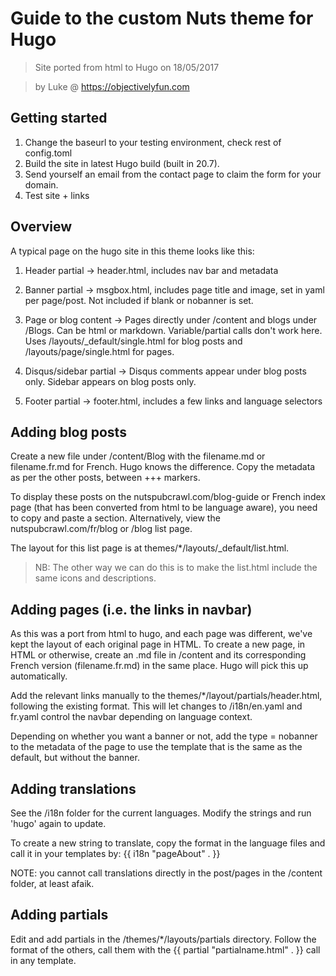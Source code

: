 # Guide to the custom Nuts theme for Hugo

> Site ported from html to Hugo on 18/05/2017

> by Luke @ https://objectivelyfun.com

## Getting started

1. Change the baseurl to your testing environment, check rest of config.toml
2. Build the site in latest Hugo build (built in 20.7).
3. Send yourself an email from the contact page to claim the form for your domain.
4. Test site + links

## Overview

A typical page on the hugo site in this theme looks like this:

1. Header partial -> header.html, includes nav bar and metadata

2. Banner partial -> msgbox.html, includes page title and image, set in yaml per 
page/post. Not included if blank or nobanner is set.

3. Page or blog content -> Pages directly under /content and blogs under /Blogs. 
Can be html or markdown. Variable/partial calls don't work here. Uses 
/layouts/_default/single.html for blog posts and /layouts/page/single.html for pages.

4. Disqus/sidebar partial -> Disqus comments appear under blog posts only. Sidebar 
appears on blog posts only.

5. Footer partial -> footer.html, includes a few links and language selectors

## Adding blog posts

Create a new file under /content/Blog with the filename.md or filename.fr.md for French.
Hugo knows the difference. Copy the metadata as per the other posts, between +++ markers.

To display these posts on the nutspubcrawl.com/blog-guide or French index page (that
has been converted from html to be language aware), you need to copy and paste a section. 
Alternatively, view the nutspubcrawl.com/fr/blog or /blog list page.

The layout for this list page is at themes/*/layouts/_default/list.html.

> NB: The other way we can do this is to make the list.html include the same icons and
> descriptions.

## Adding pages (i.e. the links in navbar)

As this was a port from html to hugo, and each page was different, we've kept the layout
of each original page in HTML. To create a new page, in HTML or otherwise, create an .md 
file in /content and its corresponding French version (filename.fr.md) in the same place.
Hugo will pick this up automatically.

Add the relevant links manually to the themes/*/layout/partials/header.html, following the 
existing format. This will let changes to /i18n/en.yaml and fr.yaml control the navbar 
depending on language context.

Depending on whether you want a banner or not, add the type = nobanner to the metadata of 
the page to use the template that is the same as the default, but without the banner.

## Adding translations

See the /i18n folder for the current languages. Modify the strings and run 'hugo' again to 
update.

To create a new string to translate, copy the format in the language files and call it in 
your templates by: {{ i18n "pageAbout" . }}

NOTE: you cannot call translations directly in the post/pages in the /content folder, 
at least afaik.

## Adding partials

Edit and add partials in the /themes/*/layouts/partials directory. Follow the format of the 
others, call them with the {{ partial "partialname.html" . }} call in any template.


